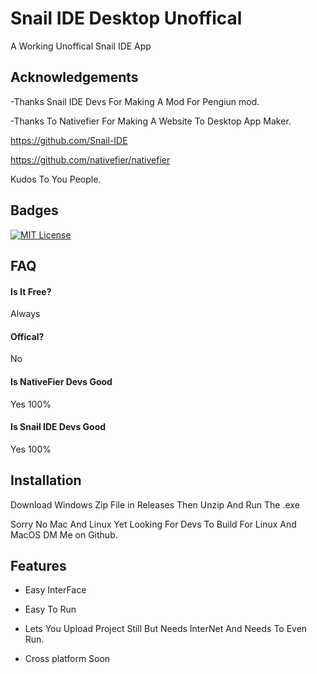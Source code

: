 
# Snail IDE  Desktop Unoffical

A Working Unoffical Snail IDE App



## Acknowledgements

-Thanks Snail IDE Devs For Making A Mod For Pengiun mod.

-Thanks To Nativefier For Making A Website To Desktop App Maker.

https://github.com/Snail-IDE

https://github.com/nativefier/nativefier


Kudos To You People.
## Badges

[](https://shields.io/)

[![MIT License](https://img.shields.io/badge/License-MIT-green.svg)](https://choosealicense.com/licenses/mit/)



## FAQ

####   Is It Free?

Always

#### Offical?

No


#### Is NativeFier Devs Good

Yes 100%

#### Is Snail IDE Devs Good

Yes 100%
## Installation

Download Windows Zip File in Releases Then Unzip And Run The .exe



Sorry No Mac And Linux Yet Looking For Devs To Build For Linux And MacOS DM Me on Github.









    
## Features

- Easy InterFace
- Easy To Run
- Lets You Upload Project Still But Needs InterNet And Needs To 
Even Run.


- Cross platform Soon

